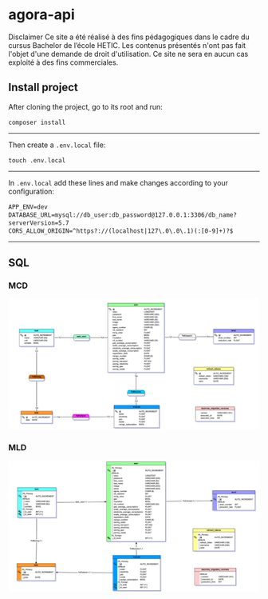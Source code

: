 # agora-api
Disclaimer
Ce site a été réalisé à des fins pédagogiques dans le cadre du cursus Bachelor de l’école HETIC. Les contenus présentés n'ont pas fait l'objet d'une demande de droit d'utilisation. Ce site ne sera en aucun cas exploité à des fins commerciales.

## Install project

After cloning the project, go to its root and run:

```shell script
composer install
```

---

Then create a `.env.local` file:

```shell script
touch .env.local
```

---

In `.env.local` add these lines and make changes according to your configuration:

```shell script
APP_ENV=dev
DATABASE_URL=mysql://db_user:db_password@127.0.0.1:3306/db_name?serverVersion=5.7
CORS_ALLOW_ORIGIN=^https?://(localhost|127\.0\.0\.1)(:[0-9]+)?$
```

---

## SQL

### MCD
![alt text](https://github.com/kentoje/agora-api/blob/master/mcd_mld/MCD.png "MCD")

### MLD
![alt text](https://github.com/kentoje/agora-api/blob/master/mcd_mld/MLD.png "MLD")

